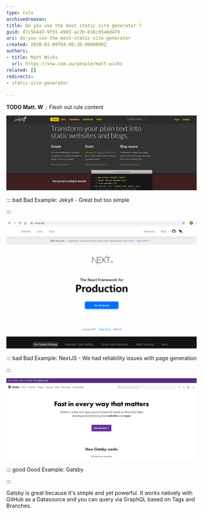 ```yaml
---
type: rule
archivedreason: 
title: Do you use the best static site generator ?
guid: d7c5b443-9f55-4983-ac7b-016c85a6d479
uri: do-you-use-the-best-static-site-generator
created: 2020-01-09T04:00:36.0000000Z
authors:
- title: Matt Wicks
  url: https://ssw.com.au/people/matt-wicks
related: []
redirects:
- static-site-generator

---
```


**TODO Matt. W** .: Flesh out rule content

<!--endintro-->

![](Jekyll.jpg)


::: bad
Bad Example: Jekyll - Great but too simple

:::



![](NextJS.jpg)


::: bad
Bad Example: NextJS - We had reliability issues with page generation

:::



![](Gatsby.jpg)


::: good
Good Example: Gatsby

:::

Gatsby is great because it's simple and yet powerful. It works natively with GitHub as a Datasource and you can query via GraphQL based on Tags and Branches.
